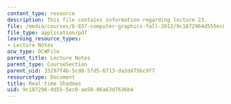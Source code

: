 ```yaml
---
content_type: resource
description: This file contains information regarding lecture 23.
file: /media/courses/6-837-computer-graphics-fall-2012/9c1872964d555ec0ae5006a63d7636b4_MIT6_837F12_Lec23.pdf
file_type: application/pdf
learning_resource_types:
- Lecture Notes
ocw_type: OCWFile
parent_title: Lecture Notes
parent_type: CourseSection
parent_uid: 33297f4b-5cd8-5fd5-6713-da2dd75bc9f7
resourcetype: Document
title: Real-time Shadows
uid: 9c187296-4d55-5ec0-ae50-06a63d7636b4
---
```

